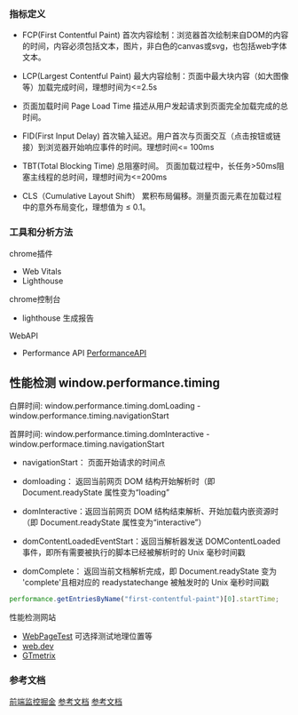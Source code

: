 ### 指标定义


- FCP(First Contentful Paint)
首次内容绘制：浏览器首次绘制来自DOM的内容的时间，内容必须包括文本，图片，非白色的canvas或svg，也包括web字体文本。

- LCP(Largest Contentful Paint)
最大内容绘制：页面中最大块内容（如大图像等）加载完成时间，理想时间为<=2.5s

- 页面加载时间 Page Load Time
描述从用户发起请求到页面完全加载完成的总时间。

- FID(First Input Delay)
首次输入延迟。用户首次与页面交互（点击按钮或链接）到浏览器开始响应事件的时间。理想时间<= 100ms

- TBT(Total Blocking Time)
总阻塞时间。 页面加载过程中，长任务>50ms阻塞主线程的总时间，理想时间为<=200ms

- CLS（Cumulative Layout Shift）
累积布局偏移。测量页面元素在加载过程中的意外布局变化，理想值为 ≤ 0.1。


### 工具和分析方法

chrome插件
- Web Vitals
- Lighthouse

chrome控制台
- lighthouse 生成报告

WebAPI
- Performance API
[PerformanceAPI](https://developer.mozilla.org/zh-CN/docs/Web/API/Performance_API)

## 性能检测 window.performance.timing


白屏时间: window.performance.timing.domLoading - window.performance.timing.navigationStart

首屏时间: window.performance.timing.domInteractive - window.performace.timing.navigationStart


- navigationStart： 页面开始请求的时间点

- domloading： 返回当前网页 DOM 结构开始解析时（即 Document.readyState 属性变为“loading”

- domInteractive：返回当前网页 DOM 结构结束解析、开始加载内嵌资源时（即 Document.readyState 属性变为“interactive”）

- domContentLoadedEventStart：返回当解析器发送 DOMContentLoaded 事件，即所有需要被执行的脚本已经被解析时的 Unix 毫秒时间戳

- domComplete： 返回当前文档解析完成，即 Document.readyState 变为 'complete'且相对应的 readystatechange 被触发时的 Unix 毫秒时间戳

```js
performance.getEntriesByName("first-contentful-paint")[0].startTime;
```


性能检测网站

- [WebPageTest](https://www.webpagetest.org)   可选择测试地理位置等
- [web.dev](https://web.dev/measure/)
- [GTmetrix](https://gtmetrix.com/)



### 参考文档

[前端监控掘金](https://juejin.cn/post/7017974567943536671#heading-25)
[参考文档](https://juejin.cn/post/6974565176427151397)
[参考文档](https://draco.icu/optimization/00-%E5%89%8D%E7%AB%AF%E6%80%A7%E8%83%BD%E4%BC%98%E5%8C%96%E8%AE%A4%E7%9F%A5)








